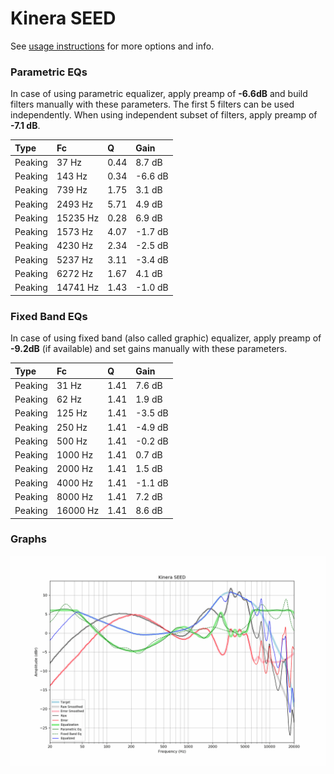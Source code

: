# Kinera SEED
See [usage instructions](https://github.com/jaakkopasanen/AutoEq#usage) for more options and info.

### Parametric EQs
In case of using parametric equalizer, apply preamp of **-6.6dB** and build filters manually
with these parameters. The first 5 filters can be used independently.
When using independent subset of filters, apply preamp of **-7.1 dB**.

| Type    | Fc       |    Q | Gain    |
|:--------|:---------|:-----|:--------|
| Peaking | 37 Hz    | 0.44 | 8.7 dB  |
| Peaking | 143 Hz   | 0.34 | -6.6 dB |
| Peaking | 739 Hz   | 1.75 | 3.1 dB  |
| Peaking | 2493 Hz  | 5.71 | 4.9 dB  |
| Peaking | 15235 Hz | 0.28 | 6.9 dB  |
| Peaking | 1573 Hz  | 4.07 | -1.7 dB |
| Peaking | 4230 Hz  | 2.34 | -2.5 dB |
| Peaking | 5237 Hz  | 3.11 | -3.4 dB |
| Peaking | 6272 Hz  | 1.67 | 4.1 dB  |
| Peaking | 14741 Hz | 1.43 | -1.0 dB |

### Fixed Band EQs
In case of using fixed band (also called graphic) equalizer, apply preamp of **-9.2dB**
(if available) and set gains manually with these parameters.

| Type    | Fc       |    Q | Gain    |
|:--------|:---------|:-----|:--------|
| Peaking | 31 Hz    | 1.41 | 7.6 dB  |
| Peaking | 62 Hz    | 1.41 | 1.9 dB  |
| Peaking | 125 Hz   | 1.41 | -3.5 dB |
| Peaking | 250 Hz   | 1.41 | -4.9 dB |
| Peaking | 500 Hz   | 1.41 | -0.2 dB |
| Peaking | 1000 Hz  | 1.41 | 0.7 dB  |
| Peaking | 2000 Hz  | 1.41 | 1.5 dB  |
| Peaking | 4000 Hz  | 1.41 | -1.1 dB |
| Peaking | 8000 Hz  | 1.41 | 7.2 dB  |
| Peaking | 16000 Hz | 1.41 | 8.6 dB  |

### Graphs
![](./Kinera%20SEED.png)